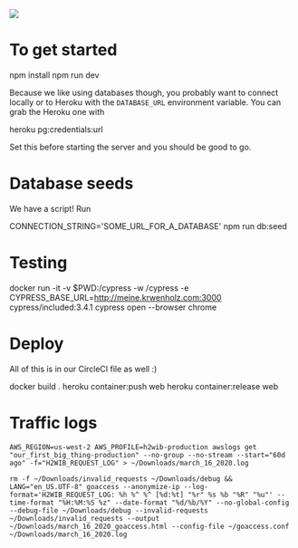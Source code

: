 ![](https://github.com/actions/hello-world/workflows/CD/badge.svg)

# To get started

npm install
npm run dev

Because we like using databases though, you probably want to connect locally or to Heroku
with the `DATABASE_URL` environment variable. You can grab the Heroku one with

heroku pg:credentials:url

Set this before starting the server and you should be good to go.

# Database seeds

We have a script! Run

CONNECTION_STRING='SOME_URL_FOR_A_DATABASE' npm run db:seed

# Testing

docker run -it -v \$PWD:/cypress -w /cypress -e CYPRESS_BASE_URL=http://meine.krwenholz.com:3000 cypress/included:3.4.1 cypress open --browser chrome

# Deploy

All of this is in our CircleCI file as well :)

docker build .
heroku container:push web
heroku container:release web

# Traffic logs

```
AWS_REGION=us-west-2 AWS_PROFILE=h2wib-production awslogs get "our_first_big_thing-production" --no-group --no-stream --start="60d ago" -f="H2WIB_REQUEST_LOG" > ~/Downloads/march_16_2020.log

rm -f ~/Downloads/invalid_requests ~/Downloads/debug && LANG="en_US.UTF-8" goaccess --anonymize-ip --log-format='H2WIB_REQUEST_LOG: %h %^ %^ [%d:%t] "%r" %s %b "%R" "%u"' --time-format "%H:%M:%S %z" --date-format "%d/%b/%Y" --no-global-config --debug-file ~/Downloads/debug --invalid-requests ~/Downloads/invalid_requests --output ~/Downloads/march_16_2020_goaccess.html --config-file ~/goaccess.conf ~/Downloads/march_16_2020.log
```
